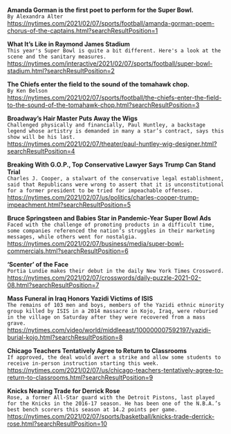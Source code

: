 **Amanda Gorman is the first poet to perform for the Super Bowl.**\
`By Alexandra Alter`\
https://nytimes.com/2021/02/07/sports/football/amanda-gorman-poem-chorus-of-the-captains.html?searchResultPosition=1

**What It’s Like in Raymond James Stadium**\
`This year's Super Bowl is quite a bit different. Here's a look at the scene and the sanitary measures.`\
https://nytimes.com/interactive/2021/02/07/sports/football/super-bowl-stadium.html?searchResultPosition=2

**The Chiefs enter the field to the sound of the tomahawk chop.**\
`By Ken Belson`\
https://nytimes.com/2021/02/07/sports/football/the-chiefs-enter-the-field-to-the-sound-of-the-tomahawk-chop.html?searchResultPosition=3

**Broadway’s Hair Master Puts Away the Wigs**\
`Challenged physically and financially, Paul Huntley, a backstage legend whose artistry is demanded in many a star’s contract, says this show will be his last.`\
https://nytimes.com/2021/02/07/theater/paul-huntley-wig-designer.html?searchResultPosition=4

**Breaking With G.O.P., Top Conservative Lawyer Says Trump Can Stand Trial**\
`Charles J. Cooper, a stalwart of the conservative legal establishment, said that Republicans were wrong to assert that it is unconstitutional for a former president to be tried for impeachable offenses.`\
https://nytimes.com/2021/02/07/us/politics/charles-cooper-trump-impeachment.html?searchResultPosition=5

**Bruce Springsteen and Babies Star in Pandemic-Year Super Bowl Ads**\
`Faced with the challenge of promoting products in a difficult time, some companies referenced the nation’s struggles in their marketing messages, while others went for nostalgia.`\
https://nytimes.com/2021/02/07/business/media/super-bowl-commercials.html?searchResultPosition=6

**‘Scenter’ of the Face**\
`Portia Lundie makes their debut in the daily New York Times Crossword.`\
https://nytimes.com/2021/02/07/crosswords/daily-puzzle-2021-02-08.html?searchResultPosition=7

**Mass Funeral in Iraq Honors Yazidi Victims of ISIS**\
`The remains of 103 men and boys, members of the Yazidi ethnic minority group killed by ISIS in a 2014 massacre in Kojo, Iraq, were reburied in the village on Saturday after they were recovered from a mass grave.`\
https://nytimes.com/video/world/middleeast/100000007592197/yazidi-burial-kojo.html?searchResultPosition=8

**Chicago Teachers Tentatively Agree to Return to Classrooms**\
`If approved, the deal would avert a strike and allow some students to receive in-person instruction starting this week.`\
https://nytimes.com/2021/02/07/us/chicago-teachers-tentatively-agree-to-return-to-classrooms.html?searchResultPosition=9

**Knicks Nearing Trade for Derrick Rose**\
`Rose, a former All-Star guard with the Detroit Pistons, last played for the Knicks in the 2016-17 season. He has been one of the N.B.A.’s best bench scorers this season at 14.2 points per game.`\
https://nytimes.com/2021/02/07/sports/basketball/knicks-trade-derrick-rose.html?searchResultPosition=10

